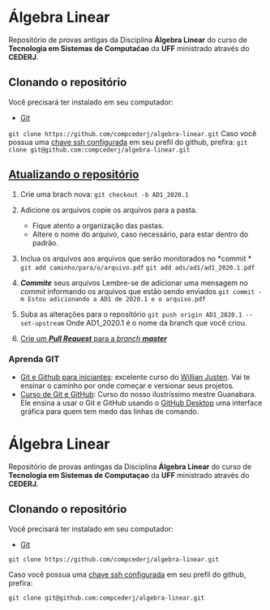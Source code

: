 # Álgebra Linear
Repositório de provas antigas da Disciplina **Álgebra Linear** do curso de **Tecnologia em Sistemas de Computaćao** da **UFF** ministrado através do **CEDERJ**.


## Clonando o repositório
Você precisará ter instalado em seu computador:
* [Git](https://git-scm.com/downloads)

`git clone https://github.com/compcederj/algebra-linear.git`
Caso você possua uma [chave ssh configurada]([https://help.github.com/pt/github/authenticating-to-github/adding-a-new-ssh-key-to-your-github-account](https://help.github.com/pt/github/authenticating-to-github/adding-a-new-ssh-key-to-your-github-account)) em seu prefil do github, prefira:
`git clone git@github.com:compcederj/algebra-linear.git`

## [Atualizando o repositório](https://www.youtube.com/watch?v=dSUT0Y7suPI)

 1. Crie uma brach nova:
	`git checkout -b AD1_2020.1`

2.  Adicione os arquivos copie os arquivos para a pasta.
	* Fique atento a organização das pastas.
	* Altere o nome do arquivo, caso necessário, para estar dentro do padrão. 

3. Inclua os arquivos aos arquivos que serão monitorados no *commit *
	`git add caminho/para/o/arquivo.pdf`
	`git add ads/ad1/ad1_2020.1.pdf`

4. ***Commite*** seus arquivos
	Lembre-se de adicionar uma mensagem no *commit* informando os arquivos que estão sendo enviados
	`git commit -m Estou adicionando a AD1 de 2020.1 e o arquivo.pdf`

5. Suba as alterações para o repositório
	`git push origin AD1_2020.1 --set-upstream`
	Onde AD1_2020.1 é o nome da branch que você criou.

6. [Crie um ***Pull Request*** para a *branch* ***master***](https://www.digitalocean.com/community/tutorials/como-criar-um-pull-request-no-github-pt#crie-um-pull-request)

### Aprenda GIT
* [Git e Github para iniciantes](https://www.udemy.com/course/git-e-github-para-iniciantes/): excelente curso do [Willian Justen](https://www.udemy.com/user/willian-justen-de-vasconcellos/). Vai te ensinar o caminho por onde começar e versionar seus projetos.
* [Curso de Git e GitHub](https://www.youtube.com/playlist?list=PLHz_AreHm4dm7ZULPAmadvNhH6vk9oNZA): Curso do nosso ilustríssimo mestre Guanabara. Ele ensina a usar o Git e GitHub usando o [GitHub Desktop](https://desktop.github.com/) uma interface gráfica para quem tem medo das linhas de comando.

# Álgebra Linear
Repositório de provas antingas da Disciplina **Álgebra Linear** do curso de **Tecnologia em Sistemas de Computaçao** da **UFF** ministrado através do **CEDERJ**.


## Clonando o repositório
Você precisará ter instalado em seu computador:
* [Git](https://git-scm.com/downloads)

`git clone https://github.com/compcederj/algebra-linear.git`

Caso você possua uma [chave ssh configurada](https://help.github.com/pt/github/authenticating-to-github/adding-a-new-ssh-key-to-your-github-account) em seu prefil do github, prefira:

`git clone git@github.com:compcederj/algebra-linear.git`

